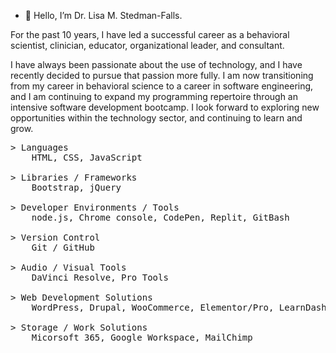 - 👋 Hello, I’m Dr. Lisa M. Stedman-Falls.
<p> For the past 10 years, I have led a successful career as a behavioral scientist, clinician, educator, organizational leader, and consultant.</p>
<p> I have always been passionate about the use of technology, and I have recently decided to pursue that passion more fully. I am now transitioning from my career in behavioral science to a career in software engineering, and I am continuing to expand my programming repertoire through an intensive software development bootcamp. I look forward to exploring new opportunities within the technology sector, and continuing to learn and grow.
</p>

<pre>
> Languages
    HTML, CSS, JavaScript

> Libraries / Frameworks
    Bootstrap, jQuery

> Developer Environments / Tools
    node.js, Chrome console, CodePen, Replit, GitBash

> Version Control
    Git / GitHub

> Audio / Visual Tools
    DaVinci Resolve, Pro Tools

> Web Development Solutions
    WordPress, Drupal, WooCommerce, Elementor/Pro, LearnDash, Yoast SEO, Google Analytics

> Storage / Work Solutions
    Micorsoft 365, Google Workspace, MailChimp
</pre>
